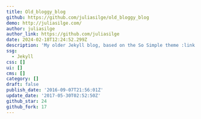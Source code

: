```yaml
---
title: Old_bloggy_blog
github: https://github.com/juliasilge/old_bloggy_blog
demo: http://juliasilge.com/
author: juliasilge
author_link: https://github.com/juliasilge
date: 2024-02-18T12:24:52.299Z
description: 'My older Jekyll blog, based on the So Simple theme :link:'
ssg:
  - Jekyll
css: []
ui: []
cms: []
category: []
draft: false
publish_date: '2016-09-07T21:56:01Z'
update_date: '2017-05-30T02:52:50Z'
github_star: 24
github_fork: 17
---
```


